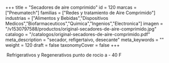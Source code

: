 +++
title = "Secadores de aire comprimido"
id = 120
marcas = ["Pneumatech"]
familias = ["Redes y tratamiento de Aire Comprimido"]
industrias = ["Alimentos y Bebidas","Dispositivos Medicos","Biofarmaceuticos","Quimica","Ingenios","Electronica"]
imagen = "/v1530797588/productos/original-secadores-de-aire-comprimido.jpg"
catalogo = "/catalogos/original-secadores-de-aire-comprimido.pdf"
meta_description = "secador, refigertaivo, desecante"
meta_keywords = ""
weight = 120
draft = false
taxonomyCover = false
+++
<p> Refrigerativos y Regenerativos punto de rocio a - 40 F</p>